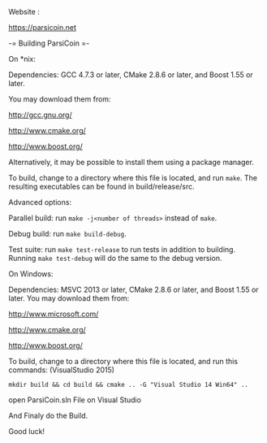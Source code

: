 Website :

https://parsicoin.net

-= Building ParsiCoin =-

On *nix:

Dependencies: GCC 4.7.3 or later, CMake 2.8.6 or later, and Boost 1.55 or later.

You may download them from:

http://gcc.gnu.org/

http://www.cmake.org/

http://www.boost.org/

Alternatively, it may be possible to install them using a package manager.

To build, change to a directory where this file is located, and run ```make```. The resulting executables can be found in build/release/src.

Advanced options:

Parallel build: run ```make -j<number of threads>``` instead of ```make```.

Debug build: run ```make build-debug```.

Test suite: run ```make test-release``` to run tests in addition to building. Running ```make test-debug``` will do the same to the debug version.


On Windows:

Dependencies: MSVC 2013 or later, CMake 2.8.6 or later, and Boost 1.55 or later. You may download them from:

http://www.microsoft.com/

http://www.cmake.org/

http://www.boost.org/

To build, change to a directory where this file is located, and run this commands: (VisualStudio 2015)

```
mkdir build && cd build && cmake .. -G "Visual Studio 14 Win64" ..
```

open ParsiCoin.sln File on Visual Studio

And Finaly do the Build.

Good luck!
